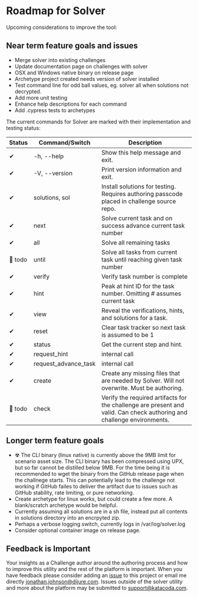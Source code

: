 # Roadmap for Solver

Upcoming considerations to improve the tool:

## Near term feature goals and issues

- Merge solver into existing challenges
- Update documentation page on challenges with solver
- OSX and Windows native binary on release page
- Archetype project created needs version of solver installed
- Test command line for odd ball values, eg. solver all when solutions not decrypted.
- Add more unit testing
- Enhance help descriptions for each command
- Add .cypress tests to archetypes

The current commands for Solver are marked with their implementation and testing status:

| Status  | Command/Switch        | Description |
|---------|-----------------------|-------------|
| ✔       | -h, --help           | Show this help message and exit. |
| ✔       | -V, --version        | Print version information and exit. |
| ✔       | solutions, sol       | Install solutions for testing. Requires authoring passcode placed in challenge source repo. |
| ✔       | next                 | Solve current task and on success advance current task number |    
| ✔       | all                  | Solve all remaining tasks |
| 🤔 todo  | until                | Solve all tasks from current task until reaching given task number |
| ✔       | verify               | Verify task number is complete |
| ✔       | hint                 | Peak at hint ID for the task number. Omitting # assumes current task |
| ✔       | view                 | Reveal the verifications, hints, and solutions for a task. |
| ✔       | reset                | Clear task tracker so next task is assumed to be 1 |
| ✔       | status               | Get the current step and hint. |
| ✔       | request_hint         | internal call |
| ✔       | request_advance_task | internal call |
| ✔       | create               | Create any missing files that are needed by Solver. Will not overwrite. Must be authoring. |
| 🤔 todo  | check                | Verify the required artifacts for the challenge are present and valid. Can check authoring and challenge environments. |

## Longer term feature goals


- ☢ The CLI binary (linux native) is currently above the 9MB limit for scenario asset size. The CLI binary has been compressed using UPX, but so far cannot be distilled below 9MB. For the time being it is recommended to wget the binary from the GitHub release page when the challnege starts. This can potentially lead to the challenge not working if GitHub failes to deliver the artifact due to issues such as GitHub stability, rate limiting, or pure networking.
- Create archetype for linux works, but could create a few more. A blank/scratch archetype would be helpful.
- Currently assuming all solutions are in a sh file, instead put all contents in solutions directory into an encrpyted zip.
- Perhaps a verbose logging switch, currently logs in /var/log/solver.log
- Consider optional container image on release page.

## Feedback is Important

Your insights as a Challenge author around the authoring process and how to improve this utility and the rest of the platform is important. When you have feedback please consider adding an [issue](https://github.com/javajon/katacoda-solver/issues) to this project or email me directly jonathan.johnson@dijure.com. Issues outside of the solver utility and more about the platform may be submitted to support@katacoda.com.
